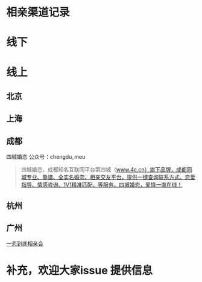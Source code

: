 # 相亲渠道记录

# 线下


# 线上

## 北京

## 上海

## 成都
四城婚恋  公众号：chengdu_meu
> 四城婚恋，成都知名互联网平台第四城（www.4c.cn）旗下品牌，成都同城专业、靠谱、全实名婚恋、相亲交友平台，提供一键查询联系方式、恋爱指导、情感咨询、1V1精准匹配、等服务。四城婚恋，爱情一直在线！

## 杭州

## 广州

[一恋到底相亲会](https://www.toutiao.com/c/user/2862743325784829/#mid=1643097576001543)

# 补充，欢迎大家issue 提供信息
